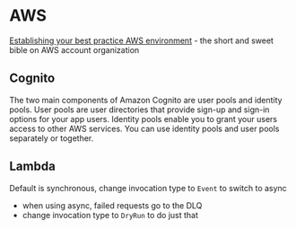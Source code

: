 # AWS

[Establishing your best practice AWS environment](https://aws.amazon.com/organizations/getting-started/best-practices/) - the short and sweet bible on AWS account organization

## Cognito

The two main components of Amazon Cognito are user pools and identity pools. User pools are user directories that provide sign-up and sign-in options for your app users. Identity pools enable you to grant your users access to other AWS services. You can use identity pools and user pools separately or together.

## Lambda

Default is synchronous, change invocation type to `Event` to switch to async

- when using async, failed requests go to the DLQ
- change invocation type to `DryRun` to do just that
